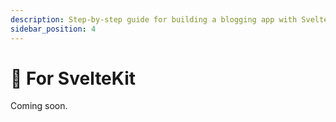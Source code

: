 ```yaml
---
description: Step-by-step guide for building a blogging app with SvelteKit.
sidebar_position: 4
---
```


# 🚧 For SvelteKit

Coming soon.
